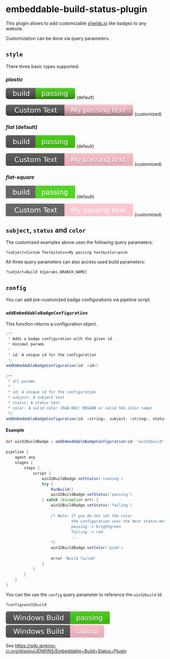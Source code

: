 embeddable-build-status-plugin
==============================

This plugin allows to add customizable [shields.io](https://shields.io) like badges to any website.

Customization can be done via query parameters.

## `style`
There three basic types supported:
### *plastic*
![Badge](src/doc/plastic_unconfigured.svg "Badge") (default)

![Customized Badge](src/doc/plastic_configured.svg "Customized Badge") (customized)

### *flat* (default)
![Badge](src/doc/flat_unconfigured.svg "Badge") (default)

![Customized Badge](src/doc/flat_configured.svg "Customized Badge") (customized)

### *flat-square*
![Badge](src/doc/flat-square_unconfigured.svg "Badge") (default)

![Customized Badge](src/doc/flat-square_configured.svg "Customized Badge") (customized)

## `subject`, `status` and `color`
The customized examples above uses the following query parameters:

`?subject=Custom Text&status=My passing text&color=pink`

All three query parameters can also access used build parameters:

`?subject=Build ${params.BRANCH_NAME}`

## `config`
You can add pre-customized badge configurations via pipeline script.

### `addEmbeddableBadgeConfiguration`
This function returns a configuration object.

```groovy
/**
 * Adds a badge configuration with the given id.
 * minimal params
 * 
 * id: A unique id for the configuration
 */
addEmbeddableBadgeConfiguration(id: <id>)

/**
 * all params
 * 
 * id: A unique id for the configuration
 * subject: A subject text
 * status: A status text
 * color: A valid color (RGB-HEX: RRGGBB or valid SVG color name)
 */
addEmbeddableBadgeConfiguration(id: <string>, subject: <string>, status: <string>, color: <string>)
```

#### Example
```groovy
def win32BuildBadge = addEmbeddableBadgeConfiguration(id: "win32build", subject: "Windows Build")

pipeline {
    agent any
    stages {
        steps {
            script {
                win32BuildBadge.setStatus('running')
                try {
                    RunBuild()
                    win32BuildBadge.setStatus('passing')
                } catch (Exception err) {
                    win32BuildBadge.setStatus('failing')

                    /* Note: If you do not set the color
                             the configuration uses the best status-matching color.
                             passing -> brightgreen
                             failing -> red 
                             ...
                    */
                    win32BuildBadge.setColor('pink')

                    error 'Build failed'
                }
            }
        }
    }
}
```

You can the use the `config` query parameter to reference the `win32build` id:

`?config=win32build`

![Passing](src/doc/config_example_1.svg "Passing")
![Failing](src/doc/config_example_2.svg "Failing")


See https://wiki.jenkins-ci.org/display/JENKINS/Embeddable+Build+Status+Plugin

